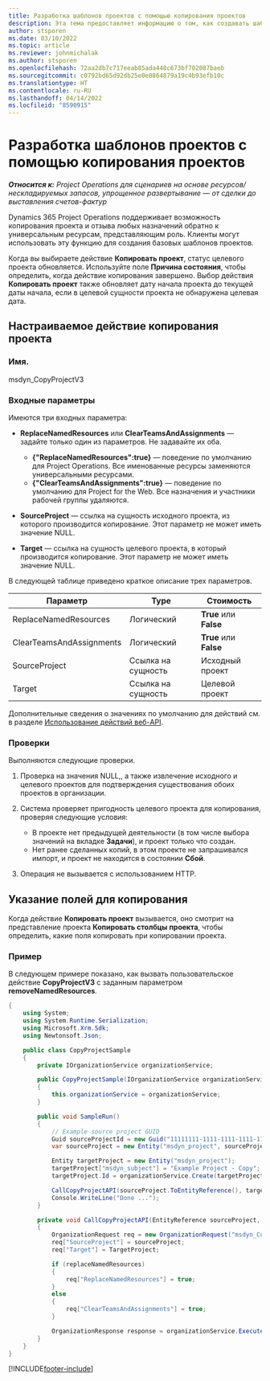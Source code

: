 ```yaml
---
title: Разработка шаблонов проектов с помощью копирования проектов
description: Эта тема предоставляет информацию о том, как создавать шаблоны проектов с помощью настраиваемого действия копирования проекта.
author: stsporen
ms.date: 03/10/2022
ms.topic: article
ms.reviewer: johnmichalak
ms.author: stsporen
ms.openlocfilehash: 72aa2db7c717eeab85ada448c673bf702087baeb
ms.sourcegitcommit: c0792bd65d92db25e0e8864879a19c4b93efb10c
ms.translationtype: HT
ms.contentlocale: ru-RU
ms.lasthandoff: 04/14/2022
ms.locfileid: "8590915"
---
```

# <a name="develop-project-templates-with-copy-project"></a>Разработка шаблонов проектов с помощью копирования проектов

_**Относится к:** Project Operations для сценариев на основе ресурсов/нескладируемых запасов, упрощенное развертывание — от сделки до выставления счетов-фактур_

Dynamics 365 Project Operations поддерживает возможность копирования проекта и отзыва любых назначений обратно к универсальным ресурсам, представляющим роль. Клиенты могут использовать эту функцию для создания базовых шаблонов проектов.

Когда вы выбираете действие **Копировать проект**, статус целевого проекта обновляется. Используйте поле **Причина состояния**, чтобы определить, когда действие копирования завершено. Выбор действия **Копировать проект** также обновляет дату начала проекта до текущей даты начала, если в целевой сущности проекта не обнаружена целевая дата.

## <a name="copy-project-custom-action"></a>Настраиваемое действие копирования проекта

### <a name="name"></a>Имя. 

msdyn\_CopyProjectV3

### <a name="input-parameters"></a>Входные параметры

Имеются три входных параметра:

- **ReplaceNamedResources** или **ClearTeamsAndAssignments** — задайте только один из параметров. Не задавайте их оба.

    - **\{"ReplaceNamedResources":true\}** — поведение по умолчанию для Project Operations. Все именованные ресурсы заменяются универсальными ресурсами.
    - **\{"ClearTeamsAndAssignments":true\}** — поведение по умолчанию для Project for the Web. Все назначения и участники рабочей группы удаляются.

- **SourceProject** — ссылка на сущность исходного проекта, из которого производится копирование. Этот параметр не может иметь значение NULL.
- **Target** — ссылка на сущность целевого проекта, в который производится копирование. Этот параметр не может иметь значение NULL.

В следующей таблице приведено краткое описание трех параметров.

| Параметр                | Type             | Стоимость                 |
|--------------------------|------------------|-----------------------|
| ReplaceNamedResources    | Логический          | **True** или **False** |
| ClearTeamsAndAssignments | Логический          | **True** или **False** |
| SourceProject            | Ссылка на сущность | Исходный проект    |
| Target                   | Ссылка на сущность | Целевой проект    |

Дополнительные сведения о значениях по умолчанию для действий см. в разделе [Использование действий веб-API](/powerapps/developer/common-data-service/webapi/use-web-api-actions).

### <a name="validations"></a>Проверки

Выполняются следующие проверки.

1. Проверка на значения NULL,, а также извлечение исходного и целевого проектов для подтверждения существования обоих проектов в организации.
2. Система проверяет пригодность целевого проекта для копирования, проверяя следующие условия:

    - В проекте нет предыдущей деятельности (в том числе выбора значений на вкладке **Задачи**), и проект только что создан.
    - Нет ранее сделанных копий, в этом проекте не запрашивался импорт, и проект не находится в состоянии **Сбой**.

3. Операция не вызывается с использованием HTTP.

## <a name="specify-fields-to-copy"></a>Указание полей для копирования

Когда действие **Копировать проект** вызывается, оно смотрит на представление проекта **Копировать столбцы проекта**, чтобы определить, какие поля копировать при копировании проекта.

### <a name="example"></a>Пример

В следующем примере показано, как вызвать пользовательское действие **CopyProjectV3** с заданным параметром **removeNamedResources**.

```C#
{
    using System;
    using System.Runtime.Serialization;
    using Microsoft.Xrm.Sdk;
    using Newtonsoft.Json;

    public class CopyProjectSample
    {
        private IOrganizationService organizationService;

        public CopyProjectSample(IOrganizationService organizationService)
        {
            this.organizationService = organizationService;
        }

        public void SampleRun()
        {
            // Example source project GUID
            Guid sourceProjectId = new Guid("11111111-1111-1111-1111-111111111111");
            var sourceProject = new Entity("msdyn_project", sourceProjectId);

            Entity targetProject = new Entity("msdyn_project");
            targetProject["msdyn_subject"] = "Example Project - Copy";
            targetProject.Id = organizationService.Create(targetProject);

            CallCopyProjectAPI(sourceProject.ToEntityReference(), targetProject.ToEntityReference(), copyOption, true, false);
            Console.WriteLine("Done ...");
        }

        private void CallCopyProjectAPI(EntityReference sourceProject, EntityReference TargetProject, bool replaceNamedResources = true, bool clearTeamsAndAssignments = false)
        {
            OrganizationRequest req = new OrganizationRequest("msdyn_CopyProjectV3");
            req["SourceProject"] = sourceProject;
            req["Target"] = TargetProject;

            if (replaceNamedResources)
            {
                req["ReplaceNamedResources"] = true;
            }
            else
            {
                req["ClearTeamsAndAssignments"] = true;
            }

            OrganizationResponse response = organizationService.Execute(req);
        }
    }
}
```

[!INCLUDE[footer-include](../includes/footer-banner.md)]
